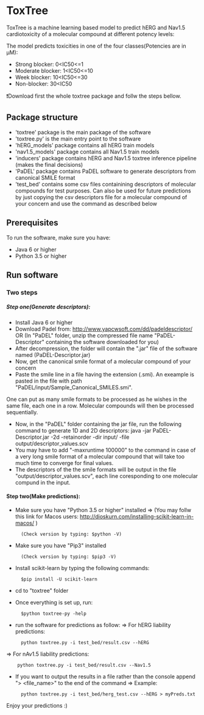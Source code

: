 # ToxTree
ToxTree is a machine learning based model to predict hERG and Nav1.5 cardiotoxicity of a molecular compound at different potency levels:

The model predicts toxicities in one of the four classes(Potencies are in μM):
 - Strong blocker: 0<IC50<=1
 - Moderate blocker: 1<IC50<=10
 - Week blocker: 10<IC50<=30
 - Non-blocker: 30<IC50


:exclamation:Download first the whole toxtree package and follw the steps bellow.


## Package structure

- 'toxtree' package is the main package of the software
- 'toxtree.py' is the main entry point to the software
- 'hERG_models' package contains all hERG train models 
- 'nav1.5_models' package contains all Nav1.5 train models 
- 'inducers' package contains hERG and Nav1.5 toxtree inference pipeline (makes the final decisions)
- 'PaDEL' package contains PaDEL software to generate descriptors from canonical SMILE format
- 'test_bed' contains some csv files containining descriptors of molecular compounds for test purposes. Can also be used
for future predictions by just copying the csv descriptors file for a molecular compound of your concern and use the 
command as described below

## Prerequisites
To run the software, make sure you have:

- Java 6 or higher
- Python 3.5 or higher

## Run software
### Two steps
##### Step one(Generate descriptors):

- Install Java 6 or higher 
- Download Padel from: http://www.yapcwsoft.com/dd/padeldescriptor/ OR (In "PaDEL" folder, unzip the compressed file name "PaDEL-Descriptor" containing the software downloaded for you)
- After decompression, the folder will contain the ".jar" file of the software named (PaDEL-Descriptor.jar)
- Now, get the canonical smile format of a molecular compound of your concern
- Paste the smile line in a file having the extension (.smi). An exeample is pasted in the file with path "PaDEL/input/Sample_Canonical_SMILES.smi".
	 
One can put as many smile formats to be processed as he wishes in the same file, each one in a row. Molecular compounds will then be processed sequentially.

- Now, in the "PaDEL" folder containing the jar file, run the following command to generate 1D and 2D descriptors:
		java -jar PaDEL-Descriptor.jar -2d -retainorder -dir input/ -file output/descriptor_values.scv
- You may have to add "-maxruntime 100000" to the command in case of a very long smile format of a molecular compound that will take too much time to converge for final values.
- The descriptors of the the smile formats will be output in the file "output/descriptor_values.scv", each line coresponding to one molecular compund in the input.
	
#### Step two(Make predictions):
- Make sure you have "Python 3.5 or higher" installed => (You may follw this link for Macos users: http://dioskurn.com/installing-scikit-learn-in-macos/ )

		(Check version by typing: $python -V)
- Make sure you have "Pip3" installed

		(Check version by typing: $pip3 -V)
- Install scikit-learn by typing the following commands: 

		$pip install -U scikit-learn
- cd to "toxtree" folder
- Once everything is set up, run: 

		$python toxtree-py -help
- run the software for predictions as follow:
=> For hERG liability predictions: 

		python toxtree.py -i test_bed/result.csv --hERG
=> For nAv1.5 liability predictions: 

		python toxtree.py -i test_bed/result.csv --Nav1.5
- If you want to output the results in a file rather than the console append "> <file_name>" to the end of the command
=> Example:

		python toxtree.py -i test_bed/herg_test.csv --hERG > myPreds.txt
		
Enjoy your predictions :)
